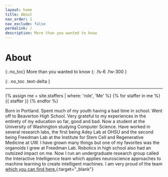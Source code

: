 ```yaml
---
layout: home
title: About
nav_order: 1
nav_exclude: false
permalink: /
description: More than you wanted to know 
---
```


# About
{:.no_toc}
More than you wanted to know
{: .fs-6 .fw-300 }


[comment]: # (## Table of contents)

[comment]: # (1. TOC)

[comment]: # (   {:toc})

{: .no_toc .text-delta }


---

{% assign me = site.staffers | where: 'role', 'Me' %}
{% for staffer in me %}
{{ staffer }}
{% endfor %}

Born in Portland. Spent much of my youth having a bad time in school. Went off to Beaverton High School.
Very grateful to my experiences in the entirety of my education so far, good and bad.
Now a student at the University of Washington studying Computer Science.
Have worked in several research labs, the first being Adey Lab at OHSU and the second being 
Freedman Lab at the Institute for Stem Cell and Regenerative Medicine at UW. I have grown many 
things but one of my favorites was the organoids I grew at Freedman Lab.
Robotics in high school also had an outsized impact on me. 
Now I run an undergraduate research group called the Interactive Intelligence team 
which applies neuroscience approaches to machine learning 
to create intelligent machines. I am very proud of the team [which you can find here.](https://interactive-intelligence.github.io){:target="_blank"}